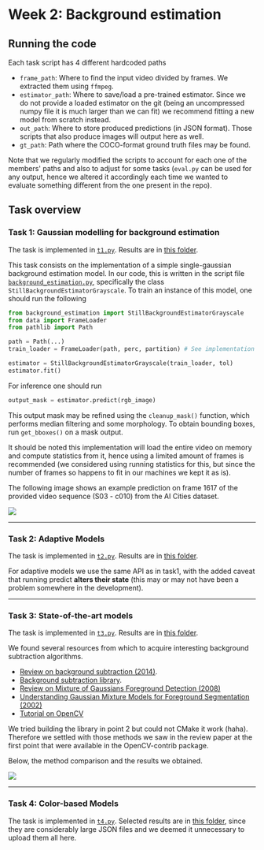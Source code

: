 # Week 2: Background estimation

## Running the code

Each task script has 4 different hardcoded paths

- ```frame_path```: Where to find the input video divided by frames. We
extracted them using ```ffmpeg```.
- ```estimator_path```: Where to save/load a pre-trained estimator. Since we
do not provide a loaded estimator on the git (being an uncompressed numpy file
it is much larger than we can fit) we recommend fitting a new model from scratch
instead.
- ```out_path```: Where to store produced predictions (in JSON format). Those
scripts that also produce images will output here as well.
- ```gt_path```: Path where the COCO-format ground truth files may be found.

Note that we regularly modified the scripts to account for each one of the 
members' paths and also to adjust for some tasks (```eval.py``` can be used for
any output, hence we altered it accordingly each time we wanted to evaluate
something different from the one present in the repo).

## Task overview

### Task 1: Gaussian modelling for background estimation

The task is implemented in [```t1.py```](./t1.py). Results are in
[this folder](./data/t1predicts).

This task consists on the implementation of a simple single-gaussian background
estimation model. In our code, this is written in the script file
[```background_estimation.py```](./background_estimation.py), specifically the
class ```StillBackgroundEstimatorGrayscale```. To train an instance of this
model, one should run the following

```python
from background_estimation import StillBackgroundEstimatorGrayscale
from data import FrameLoader
from pathlib import Path

path = Path(...)
train_loader = FrameLoader(path, perc, partition) # See implementation for details

estimator = StillBackgroundEstimatorGrayscale(train_loader, tol)
estimator.fit()
```

For inference one should run

```python
output_mask = estimator.predict(rgb_image)
```

This output mask may be refined using the ```cleanup_mask()``` function, which
performs median filtering and some morphology. To obtain bounding boxes, run
```get_bboxes()``` on a mask output.

It should be noted this implementation will load the entire video on memory and
compute statistics from it, hence using a limited amount of frames is
recommended (we considered using running statistics for this, but since the
number of frames so happens to fit in our machines we kept it as is).

The following image shows an example prediction on frame 1617 of the provided
video sequence (S03 - c010) from the AI Cities dataset.

![](./plots/t11_mask_predict.png)

---

### Task 2: Adaptive Models

The task is implemented in [```t2.py```](./t2.py). Results are in
[this folder](./data/t2predicts).

For adaptive models we use the same API as in task1, with the added caveat that
running predict **alters their state** (this may or may not have been a problem
somewhere in the development).


---

### Task 3: State-of-the-art models

The task is implemented in [```t3.py```](./t3.py). Results are in
[this folder](./data/t3predicts).

We found several resources from which to acquire interesting background
subtraction algorithms.

- [Review on background subtraction (2014)](https://d1wqtxts1xzle7.cloudfront.net/48563183/cviu2014sobral-with-cover-page-v2.pdf?Expires=1647912570&Signature=eBAVsFm93Xn~zMnL-xb-WeZrwcVflrN4~qPAenLDE8EdodZxmSJpxmSh2J66cvZQUwAdXMlmtOtcqskHYzCjbPBnhuZH61fvz95Q9TzkJQt~abRGysyfsBNDpiQ-OT0sFB6RCKfKzJNCf35ELKsZUcYDBtR3UAja10Bh2SNFAWWzrjuhidsRmltKm~fKS-4YUQgDRCPGxxbiBF-h8iB9PkgGkXnmFx1CiV9FgTA6fTGp8wISy1c4heyyz66JBGyfdIRpNSWFewKMADOd9outTPyVChGTJ~pbeh0GCyh3L4LvoRkCLNzvP3Ee4BrCul93DMHxDR3AmOngwEhEf7sLLQ__&Key-Pair-Id=APKAJLOHF5GGSLRBV4ZA).
- [Background subtraction library](https://github.com/andrewssobral/bgslibrary).
- [Review on Mixture of Gaussians Foreground Detection (2008)](https://hal.archives-ouvertes.fr/hal-00338206/document)
- [Understanding Gaussian Mixture Models for Foreground Segmentation (2002)](https://www.cse.psu.edu/~rtc12/CSE586Spring2010/papers/emBGsubtractAboutSandG.pdf)
- [Tutorial on OpenCV](https://docs.opencv.org/4.x/d1/dc5/tutorial_background_subtraction.html)

We tried building the library in point 2 but could not CMake it work (haha).
Therefore we settled with those methods we saw in the review paper at the first
point that were available in the OpenCV-contrib package.

Below, the method comparison and the results we obtained.

![](./plots/t31_comparison.png)

---

### Task 4: Color-based Models

The task is implemented in [```t4.py```](./t4.py). Selected results are in
[this folder](./data/t4predicts), since they are considerably large JSON files
and we deemed it unnecessary to upload them all here.
